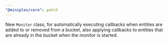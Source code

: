 ```yaml
---
"@miniplex/core": patch
---
```


New `Monitor` class, for automatically executing callbacks when entities are added to or removed from a bucket, also applying callbacks to entities that are already in the bucket when the monitor is started.
